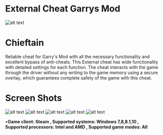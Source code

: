 # **External Cheat Garrys Mod**

![alt text](https://nztcdn.com/files/1102f479-ab15-4b6a-ab51-24d38423ac80.webp)

# **Chieftain**

Reliable cheat for Garry's Mod with all the necessary functionality and excellent bypass of anti-cheats.
This External cheat has wide functionality with detailed settings for each function.
The cheat interacts with the game through the driver without any writing to the game memory using a secure overlay, which guarantees complete safety of the game with this cheat.

# **Screen Shots**

![alt text](https://nztcdn.com/files/49173d1c-3d41-4881-8276-4660d59e3b70.webp)
![alt text](https://nztcdn.com/files/a458f42d-9cf9-4aeb-9172-9f44d1f9f4d7.webp)
![alt text](https://nztcdn.com/files/603ba5e0-3cec-43b2-abec-fe0359336dc2.webp)
![alt text](https://nztcdn.com/files/fddedc50-9c96-46a9-8e9b-5fc203ab26a9.webp)
![alt text](https://nztcdn.com/files/11a7dc94-3021-4e76-bba4-41d8febf80b0.webp)

•**Game client:
Steam ,
Supported systems:
Windows 7,8,8.1,10 ,
Supported processors:
Intel and AMD ,
Supported game modes:
All**

